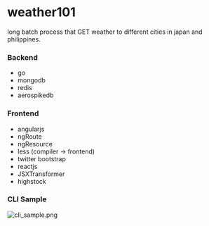 # weather101
long batch process that GET weather to different cities in japan and philippines.

### Backend

* go
* mongodb
* redis
* aerospikedb

### Frontend

* angularjs
* ngRoute
* ngResource
* less (compiler -> frontend)
* twitter bootstrap
* reactjs
* JSXTransformer
* highstock

### CLI Sample

![cli_sample.png](https://bitbucket.org/repo/BpM8dn/images/404234857-cli_sample.png)
